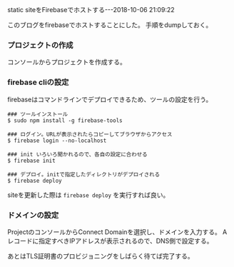 static siteをFirebaseでホストする---2018-10-06 21:09:22

このブログをfirebaseでホストすることにした。
手順をdumpしておく。

### プロジェクトの作成
コンソールからプロジェクトを作成する。

### firebase cliの設定

firebaseはコマンドラインでデプロイできるため、ツールの設定を行う。

```shell
### ツールインストール
$ sudo npm install -g firebase-tools

### ログイン。URLが表示されたらコピーしてブラウザからアクセス
$ firebase login --no-localhost

### init いろいろ聞かれるので、各自の設定に合わせる
$ firebase init

### デプロイ。initで指定したディレクトリがデプロイされる
$ firebase deploy
```

siteを更新した際は `firebase deploy` を実行すれば良い。

### ドメインの設定
ProjectのコンソールからConnect Domainを選択し、ドメインを入力する。
Aレコードに指定すべきIPアドレスが表示されるので、DNS側で設定する。

あとはTLS証明書のプロビジョニングをしばらく待てば完了する。
